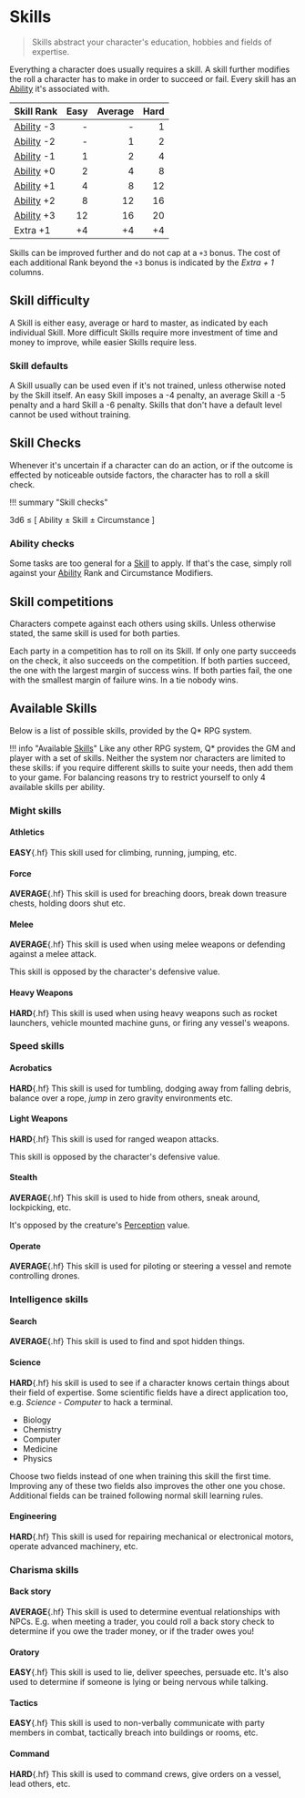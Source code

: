 # Skills

> Skills abstract your character's education, hobbies and fields of expertise.

Everything a character does usually requires a skill. A skill further modifies
the roll a character has to make in order to succeed or fail. Every skill has an
[Ability](/character#abilities) it's associated with.

| Skill Rank                         | Easy | Average | Hard |
|------------------------------------|-----:|--------:|-----:|
| [Ability](/character#abilities) -3 |    - |       - |    1 |
| [Ability](/character#abilities) -2 |    - |       1 |    2 |
| [Ability](/character#abilities) -1 |    1 |       2 |    4 |
| [Ability](/character#abilities) +0 |    2 |       4 |    8 |
| [Ability](/character#abilities) +1 |    4 |       8 |   12 |
| [Ability](/character#abilities) +2 |    8 |      12 |   16 |
| [Ability](/character#abilities) +3 |   12 |      16 |   20 |
| Extra +1                           |   +4 |      +4 |   +4 |

Skills can be improved further and do not cap at a `+3` bonus. The cost of each
additional Rank beyond the `+3` bonus is indicated by the *Extra + 1* columns.

## Skill difficulty

A Skill is either easy, average or hard to master, as indicated by each
individual Skill. More difficult Skills require more investment of time and
money to improve, while easier Skills require less.

### Skill defaults

A Skill usually can be used even if it's not trained, unless otherwise noted by
the Skill itself. An easy Skill imposes a -4 penalty, an average Skill a -5
penalty and a hard Skill a -6 penalty. Skills that don't have a default level
cannot be used without training.

## Skill Checks

Whenever it's uncertain if a character can do an action, or if the outcome is
effected by noticeable outside factors, the character has to roll a skill check.

!!! summary "Skill checks"
    <div class="formula formula-top formula-bottom">
        <span data-bracket-bottom="Roll">3d6</span>
        <span>≤</span>
        <span data-bracket-top="Ability Rank">[ Ability</span> ±
        <span data-bracket-bottom="Skill Rank">Skill</span> ±
        <span data-bracket-top="Perks / Flaws / Race">Circumstance ]</span>
    </div>

</blockquote>

### Ability checks

Some tasks are too general for a [Skill](/character/skills#skills) to apply. If
that's the case, simply roll against your [Ability](/character#abilities) Rank
and Circumstance Modifiers.

## Skill competitions

Characters compete against each others using skills. Unless otherwise stated,
the same skill is used for both parties.

Each party in a competition has to roll on its Skill. If only one party succeeds
on the check, it also succeeds on the competition. If both parties succeed, the
one with the largest margin of success wins. If both parties fail, the one with
the smallest margin of failure wins. In a tie nobody wins.

## Available Skills

Below is a list of possible skills, provided by the Q* RPG system.

!!! info "Available [Skills](#skills)"
    Like any other RPG system, Q* provides the GM and player with a set of
    skills. Neither the system nor characters are limited to these skills: if
    you require different skills to suite your needs, then add them to your
    game. For balancing reasons try to restrict yourself to only 4 available
    skills per ability.

<div class="left" markdown="1">

### Might skills

#### Athletics

**EASY**{.hf} This skill used for climbing, running, jumping, etc.

#### Force

**AVERAGE**{.hf} This skill is used for breaching doors, break down treasure
chests, holding doors shut etc.

#### Melee

**AVERAGE**{.hf} This skill is used when using melee weapons or defending
against a melee attack.

This skill is opposed by the character's defensive value.

#### Heavy Weapons

**HARD**{.hf} This skill is used when using heavy weapons such as rocket
launchers, vehicle mounted machine guns, or firing any vessel's weapons.

</div>
<div class="right" markdown="1">

### Speed skills

#### Acrobatics

**HARD**{.hf} This skill is used for tumbling, dodging away from falling
debris, balance over a rope, *jump* in zero gravity environments etc.

#### Light Weapons

**HARD**{.hf} This skill is used for ranged weapon attacks.

This skill is opposed by the character's defensive value.

#### Stealth

**AVERAGE**{.hf} This skill is used to hide from others, sneak around,
lockpicking, etc.

It's opposed by the creature's [Perception](/character#perception) value.

#### Operate

**AVERAGE**{.hf} This skill is used for piloting or steering a vessel and remote
controlling drones.

</div>
<div class="left" markdown="1">

### Intelligence skills

#### Search

**AVERAGE**{.hf} This skill is used to find and spot hidden things.

#### Science

**HARD**{.hf} his skill is used to see if a character knows certain things about
their field of expertise. Some scientific fields have a direct application too,
e.g. *Science - Computer* to hack a terminal.

* Biology
* Chemistry
* Computer
* Medicine
* Physics

Choose two fields instead of one when training this skill the first time.
Improving any of these two fields also improves the other one you chose.
Additional fields can be trained following normal skill learning rules.

#### Engineering

**HARD**{.hf} This skill is used for repairing mechanical or electronical
motors, operate advanced machinery, etc.

</div>
<div class="right" markdown="1">

### Charisma skills

#### Back story

**AVERAGE**{.hf} This skill is used to determine eventual relationships with
NPCs. E.g. when meeting a trader, you could roll a back story check to determine
if you owe the trader money, or if the trader owes you!

#### Oratory

**EASY**{.hf} This skill is used to lie, deliver speeches, persuade etc. It's
also used to determine if someone is lying or being nervous while talking.

#### Tactics

**EASY**{.hf} This skill is used to non-verbally communicate with party
members in combat, tactically breach into buildings or rooms, etc.

#### Command

**HARD**{.hf} This skill is used to command crews, give orders on a vessel, lead
others, etc.

</div>
<div class="clearfix"></div>
